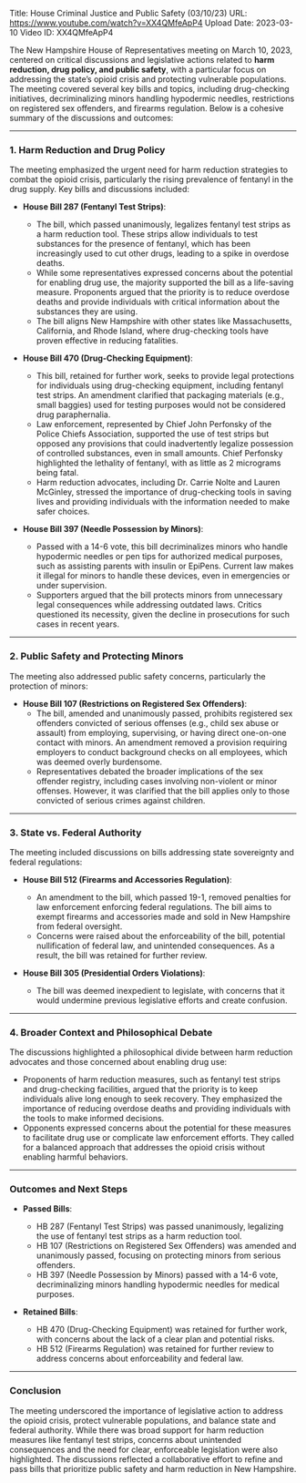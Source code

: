 Title: House Criminal Justice and Public Safety (03/10/23)
URL: https://www.youtube.com/watch?v=XX4QMfeApP4
Upload Date: 2023-03-10
Video ID: XX4QMfeApP4

The New Hampshire House of Representatives meeting on March 10, 2023, centered on critical discussions and legislative actions related to **harm reduction, drug policy, and public safety**, with a particular focus on addressing the state’s opioid crisis and protecting vulnerable populations. The meeting covered several key bills and topics, including drug-checking initiatives, decriminalizing minors handling hypodermic needles, restrictions on registered sex offenders, and firearms regulation. Below is a cohesive summary of the discussions and outcomes:

---

### **1. Harm Reduction and Drug Policy**
The meeting emphasized the urgent need for harm reduction strategies to combat the opioid crisis, particularly the rising prevalence of fentanyl in the drug supply. Key bills and discussions included:

- **House Bill 287 (Fentanyl Test Strips)**:
  - The bill, which passed unanimously, legalizes fentanyl test strips as a harm reduction tool. These strips allow individuals to test substances for the presence of fentanyl, which has been increasingly used to cut other drugs, leading to a spike in overdose deaths.
  - While some representatives expressed concerns about the potential for enabling drug use, the majority supported the bill as a life-saving measure. Proponents argued that the priority is to reduce overdose deaths and provide individuals with critical information about the substances they are using.
  - The bill aligns New Hampshire with other states like Massachusetts, California, and Rhode Island, where drug-checking tools have proven effective in reducing fatalities.

- **House Bill 470 (Drug-Checking Equipment)**:
  - This bill, retained for further work, seeks to provide legal protections for individuals using drug-checking equipment, including fentanyl test strips. An amendment clarified that packaging materials (e.g., small baggies) used for testing purposes would not be considered drug paraphernalia.
  - Law enforcement, represented by Chief John Perfonsky of the Police Chiefs Association, supported the use of test strips but opposed any provisions that could inadvertently legalize possession of controlled substances, even in small amounts. Chief Perfonsky highlighted the lethality of fentanyl, with as little as 2 micrograms being fatal.
  - Harm reduction advocates, including Dr. Carrie Nolte and Lauren McGinley, stressed the importance of drug-checking tools in saving lives and providing individuals with the information needed to make safer choices.

- **House Bill 397 (Needle Possession by Minors)**:
  - Passed with a 14-6 vote, this bill decriminalizes minors who handle hypodermic needles or pen tips for authorized medical purposes, such as assisting parents with insulin or EpiPens. Current law makes it illegal for minors to handle these devices, even in emergencies or under supervision.
  - Supporters argued that the bill protects minors from unnecessary legal consequences while addressing outdated laws. Critics questioned its necessity, given the decline in prosecutions for such cases in recent years.

---

### **2. Public Safety and Protecting Minors**
The meeting also addressed public safety concerns, particularly the protection of minors:

- **House Bill 107 (Restrictions on Registered Sex Offenders)**:
  - The bill, amended and unanimously passed, prohibits registered sex offenders convicted of serious offenses (e.g., child sex abuse or assault) from employing, supervising, or having direct one-on-one contact with minors. An amendment removed a provision requiring employers to conduct background checks on all employees, which was deemed overly burdensome.
  - Representatives debated the broader implications of the sex offender registry, including cases involving non-violent or minor offenses. However, it was clarified that the bill applies only to those convicted of serious crimes against children.

---

### **3. State vs. Federal Authority**
The meeting included discussions on bills addressing state sovereignty and federal regulations:

- **House Bill 512 (Firearms and Accessories Regulation)**:
  - An amendment to the bill, which passed 19-1, removed penalties for law enforcement enforcing federal regulations. The bill aims to exempt firearms and accessories made and sold in New Hampshire from federal oversight.
  - Concerns were raised about the enforceability of the bill, potential nullification of federal law, and unintended consequences. As a result, the bill was retained for further review.

- **House Bill 305 (Presidential Orders Violations)**:
  - The bill was deemed inexpedient to legislate, with concerns that it would undermine previous legislative efforts and create confusion.

---

### **4. Broader Context and Philosophical Debate**
The discussions highlighted a philosophical divide between harm reduction advocates and those concerned about enabling drug use:

- Proponents of harm reduction measures, such as fentanyl test strips and drug-checking facilities, argued that the priority is to keep individuals alive long enough to seek recovery. They emphasized the importance of reducing overdose deaths and providing individuals with the tools to make informed decisions.
- Opponents expressed concerns about the potential for these measures to facilitate drug use or complicate law enforcement efforts. They called for a balanced approach that addresses the opioid crisis without enabling harmful behaviors.

---

### **Outcomes and Next Steps**
- **Passed Bills**:
  - HB 287 (Fentanyl Test Strips) was passed unanimously, legalizing the use of fentanyl test strips as a harm reduction tool.
  - HB 107 (Restrictions on Registered Sex Offenders) was amended and unanimously passed, focusing on protecting minors from serious offenders.
  - HB 397 (Needle Possession by Minors) passed with a 14-6 vote, decriminalizing minors handling hypodermic needles for medical purposes.

- **Retained Bills**:
  - HB 470 (Drug-Checking Equipment) was retained for further work, with concerns about the lack of a clear plan and potential risks.
  - HB 512 (Firearms Regulation) was retained for further review to address concerns about enforceability and federal law.

---

### **Conclusion**
The meeting underscored the importance of legislative action to address the opioid crisis, protect vulnerable populations, and balance state and federal authority. While there was broad support for harm reduction measures like fentanyl test strips, concerns about unintended consequences and the need for clear, enforceable legislation were also highlighted. The discussions reflected a collaborative effort to refine and pass bills that prioritize public safety and harm reduction in New Hampshire.